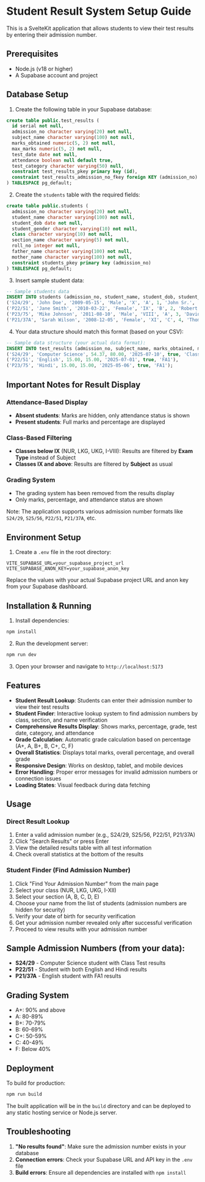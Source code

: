 # Student Result System Setup Guide

This is a SvelteKit application that allows students to view their test results by entering their admission number.

## Prerequisites

- Node.js (v18 or higher)
- A Supabase account and project

## Database Setup

1. Create the following table in your Supabase database:

```sql
create table public.test_results (
  id serial not null,
  admission_no character varying(20) not null,
  subject_name character varying(100) not null,
  marks_obtained numeric(5, 2) not null,
  max_marks numeric(5, 2) not null,
  test_date date not null,
  attendance boolean null default true,
  test_category character varying(50) null,
  constraint test_results_pkey primary key (id),
  constraint test_results_admission_no_fkey foreign KEY (admission_no) references students (admission_no)
) TABLESPACE pg_default;
```

2. Create the `students` table with the required fields:

```sql
create table public.students (
  admission_no character varying(20) not null,
  student_name character varying(100) not null,
  student_dob date not null,
  student_gender character varying(10) not null,
  class character varying(10) not null,
  section_name character varying(5) not null,
  roll_no integer not null,
  father_name character varying(100) not null,
  mother_name character varying(100) not null,
  constraint students_pkey primary key (admission_no)
) TABLESPACE pg_default;
```

3. Insert sample student data:

```sql
-- Sample students data
INSERT INTO students (admission_no, student_name, student_dob, student_gender, class, section_name, roll_no, father_name, mother_name) VALUES
('S24/29', 'John Doe', '2009-05-15', 'Male', 'X', 'A', 1, 'John Sr.', 'Jane Doe'),
('P22/51', 'Jane Smith', '2010-03-22', 'Female', 'IX', 'B', 2, 'Robert Smith', 'Mary Smith'),
('P23/75', 'Mike Johnson', '2011-08-10', 'Male', 'VIII', 'A', 3, 'David Johnson', 'Lisa Johnson'),
('P21/37A', 'Sarah Wilson', '2008-12-05', 'Female', 'XI', 'C', 4, 'Thomas Wilson', 'Emma Wilson');
```

4. Your data structure should match this format (based on your CSV):

```sql
-- Sample data structure (your actual data format):
INSERT INTO test_results (admission_no, subject_name, marks_obtained, max_marks, test_date, attendance, test_category) VALUES
('S24/29', 'Computer Science', 54.37, 80.00, '2025-07-10', true, 'Class Test'),
('P22/51', 'English', 15.00, 15.00, '2025-07-01', true, 'FA1'),
('P23/75', 'Hindi', 15.00, 15.00, '2025-05-06', true, 'FA1');
```

## Important Notes for Result Display

### Attendance-Based Display
- **Absent students**: Marks are hidden, only attendance status is shown
- **Present students**: Full marks and percentage are displayed

### Class-Based Filtering
- **Classes below IX** (NUR, LKG, UKG, I-VIII): Results are filtered by **Exam Type** instead of Subject
- **Classes IX and above**: Results are filtered by **Subject** as usual

### Grading System
- The grading system has been removed from the results display
- Only marks, percentage, and attendance status are shown

Note: The application supports various admission number formats like `S24/29`, `S25/56`, `P22/51`, `P21/37A`, etc.

## Environment Setup

1. Create a `.env` file in the root directory:

```env
VITE_SUPABASE_URL=your_supabase_project_url
VITE_SUPABASE_ANON_KEY=your_supabase_anon_key
```

Replace the values with your actual Supabase project URL and anon key from your Supabase dashboard.

## Installation & Running

1. Install dependencies:
```bash
npm install
```

2. Run the development server:
```bash
npm run dev
```

3. Open your browser and navigate to `http://localhost:5173`

## Features

- **Student Result Lookup**: Students can enter their admission number to view their test results
- **Student Finder**: Interactive lookup system to find admission numbers by class, section, and name verification
- **Comprehensive Results Display**: Shows marks, percentage, grade, test date, category, and attendance
- **Grade Calculation**: Automatic grade calculation based on percentage (A+, A, B+, B, C+, C, F)
- **Overall Statistics**: Displays total marks, overall percentage, and overall grade
- **Responsive Design**: Works on desktop, tablet, and mobile devices
- **Error Handling**: Proper error messages for invalid admission numbers or connection issues
- **Loading States**: Visual feedback during data fetching

## Usage

### Direct Result Lookup
1. Enter a valid admission number (e.g., S24/29, S25/56, P22/51, P21/37A)
2. Click "Search Results" or press Enter
3. View the detailed results table with all test information
4. Check overall statistics at the bottom of the results

### Student Finder (Find Admission Number)
1. Click "Find Your Admission Number" from the main page
2. Select your class (NUR, LKG, UKG, I-XII)
3. Select your section (A, B, C, D, E)
4. Choose your name from the list of students (admission numbers are hidden for security)
5. Verify your date of birth for security verification
6. Get your admission number revealed only after successful verification
7. Proceed to view results with your admission number

## Sample Admission Numbers (from your data):
- **S24/29** - Computer Science student with Class Test results
- **P22/51** - Student with both English and Hindi results
- **P21/37A** - English student with FA1 results

## Grading System

- A+: 90% and above
- A: 80-89%
- B+: 70-79%
- B: 60-69%
- C+: 50-59%
- C: 40-49%
- F: Below 40%

## Deployment

To build for production:

```bash
npm run build
```

The built application will be in the `build` directory and can be deployed to any static hosting service or Node.js server.

## Troubleshooting

1. **"No results found"**: Make sure the admission number exists in your database
2. **Connection errors**: Check your Supabase URL and API key in the `.env` file
3. **Build errors**: Ensure all dependencies are installed with `npm install`
